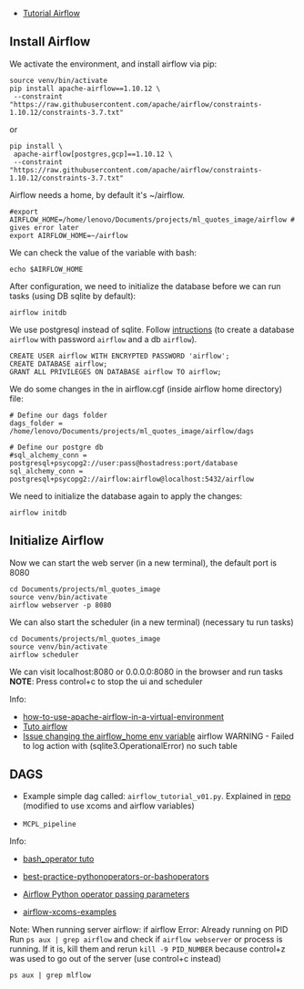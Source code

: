 
- [Tutorial Airflow](https://github.com/victorviro/airflow_tutorial)

## Install Airflow
We activate the environment, and install airflow via pip:

```
source venv/bin/activate
pip install apache-airflow==1.10.12 \
 --constraint "https://raw.githubusercontent.com/apache/airflow/constraints-1.10.12/constraints-3.7.txt"
```
or
```
pip install \
 apache-airflow[postgres,gcp]==1.10.12 \
 --constraint "https://raw.githubusercontent.com/apache/airflow/constraints-1.10.12/constraints-3.7.txt"
```
Airflow needs a home, by default it's ~/airflow.

```
#export AIRFLOW_HOME=/home/lenovo/Documents/projects/ml_quotes_image/airflow # gives error later
export AIRFLOW_HOME=~/airflow
```

We can check the value of the variable with bash:

```
echo $AIRFLOW_HOME
```

After configuration, we need to initialize the database before we can run tasks (using DB sqlite by default):

```
airflow initdb
```

We use postgresql instead of sqlite. Follow [intructions](https://stackoverflow.com/questions/58380835/implementing-postgres-sql-in-apache-airflow) (to create a database `airflow` with password `airflow` and a db `airflow`).

```
CREATE USER airflow WITH ENCRYPTED PASSWORD 'airflow';
CREATE DATABASE airflow;
GRANT ALL PRIVILEGES ON DATABASE airflow TO airflow;
```


We do some changes in the in airflow.cgf (inside airflow home directory) file:
```
# Define our dags folder
dags_folder = /home/lenovo/Documents/projects/ml_quotes_image/airflow/dags

# Define our postgre db
#sql_alchemy_conn = postgresql+psycopg2://user:pass@hostadress:port/database
sql_alchemy_conn = postgresql+psycopg2://airflow:airflow@localhost:5432/airflow
```
We need to initialize the database again to apply the changes:

```
airflow initdb
```

## Initialize Airflow

Now we can start the web server (in a new terminal), the default port is 8080
```
cd Documents/projects/ml_quotes_image
source venv/bin/activate
airflow webserver -p 8080
```
We can also start the scheduler (in a new terminal) (necessary tu run tasks)
```
cd Documents/projects/ml_quotes_image
source venv/bin/activate
airflow scheduler
```
We can visit localhost:8080 or 0.0.0.0:8080 in the browser and run tasks
**NOTE**: Press control+c to stop the ui and scheduler

Info:
- [how-to-use-apache-airflow-in-a-virtual-environment](https://stackoverflow.com/questions/56890937/how-to-use-apache-airflow-in-a-virtual-environment)
- [Tuto airflow](https://airflow-tutorial.readthedocs.io/en/latest/first-airflow.html)
- [Issue changing the airflow_home env variable](https://stackoverflow.com/questions/57515434/why-do-i-get-no-such-table-error-when-installing-apache-airflow-on-mac)
airflow WARNING - Failed to log action with (sqlite3.OperationalError) no such table

## DAGS

- Example simple dag called: `airflow_tutorial_v01.py`. Explained in [repo](https://github.com/victorviro/airflow_tutorial) (modified to use xcoms and airflow variables)

- `MCPL_pipeline`


Info:
- [bash_operator tuto](https://marclamberti.com/blog/airflow-bashoperator/)
- [best-practice-pythonoperators-or-bashoperators](https://stackoverflow.com/questions/47534414/apache-airflow-best-practice-pythonoperators-or-bashoperators)
- [Airflow Python operator passing parameters](https://stackoverflow.com/questions/54717221/airflow-python-operator-passing-parameters)

- [airflow-xcoms-examples](https://big-data-demystified.ninja/2020/04/15/airflow-xcoms-example-airflow-demystified/)






Note: When running server airflow: if airflow Error: Already running on PID
Run `ps aux | grep airflow` and check if `airflow webserver` or process is running. If it is, kill them and rerun
`kill -9 PID_NUMBER` 
because control+z was used to go out of the server (use control+c instead)

`ps aux | grep mlflow`